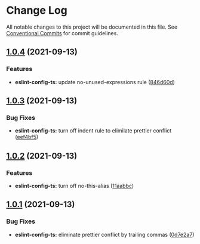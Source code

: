 # Change Log

All notable changes to this project will be documented in this file.
See [Conventional Commits](https://conventionalcommits.org) for commit guidelines.

## [1.0.4](https://github.com/fenghan34/configurations/compare/v1.0.3...v1.0.4) (2021-09-13)

### Features

- **eslint-config-ts:** update no-unused-expressions rule ([846d60d](https://github.com/fenghan34/configurations/commit/846d60df08a023be737180c863558067f362b10d))

## [1.0.3](https://github.com/fenghan34/configurations/compare/v1.0.2...v1.0.3) (2021-09-13)

### Bug Fixes

- **eslint-config-ts:** turn off indent rule to elimilate prettier conflict ([eef4bf5](https://github.com/fenghan34/configurations/commit/eef4bf54de7dbaf32d7e83ed99c802ab215869fa))

## [1.0.2](https://github.com/fenghan34/configurations/compare/v1.0.1...v1.0.2) (2021-09-13)

### Features

- **eslint-config-ts:** turn off no-this-alias ([11aabbc](https://github.com/fenghan34/configurations/commit/11aabbc0b9bdce285821dd379284c2038ad05a10))

## [1.0.1](https://github.com/fenghan34/configurations/compare/v1.0.0...v1.0.1) (2021-09-13)

### Bug Fixes

- **eslint-config-ts:** eliminate prettier conflict by trailing commas ([0d7e2a7](https://github.com/fenghan34/configurations/commit/0d7e2a76b500939f5c6e18cc3755259548bc3d94))
